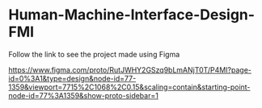 # Human-Machine-Interface-Design-FMI

Follow the link to see the project made using Figma 

https://www.figma.com/proto/RutJWHY2GSzq9bLmANjT0T/P4MI?page-id=0%3A1&type=design&node-id=77-1359&viewport=7715%2C1068%2C0.15&scaling=contain&starting-point-node-id=77%3A1359&show-proto-sidebar=1
